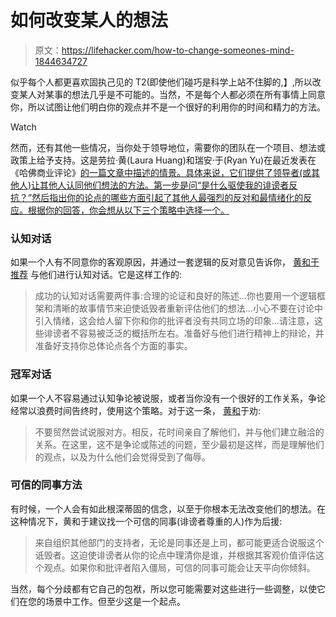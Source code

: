 # 如何改变某人的想法

> 原文：<https://lifehacker.com/how-to-change-someones-mind-1844634727>

似乎每个人都更喜欢固执己见的 T2(即使他们碰巧是科学上站不住脚的,】,所以改变某人对某事的想法几乎是不可能的。当然，不是每个人都必须在所有事情上同意你，所以试图让他们明白你的观点并不是一个很好的利用你的时间和精力的方法。

Watch

然而，还有其他一些情况，当你处于领导地位，需要你的团队在一个项目、想法或政策上给予支持。这是劳拉·黄(Laura Huang)和瑞安·于(Ryan Yu)在最近发表在《哈佛商业评论》[的一篇文章中描述的情景。具体来说，它们提供了领导者(或其他人)让其他人认同他们想法的方法。第一步是问“是什么驱使我的诽谤者反抗？”然后指出你的论点的哪些方面引起了其他人最强烈的反对和最情绪化的反应。根据你的回答，你会想从以下三个策略中选择一个。](https://hbr.org/2020/07/how-to-actually-change-someones-mind?utm_source=pocket&utm_medium=email&utm_campaign=pockethits)

### 认知对话

如果一个人有不同意你的客观原因，并通过一套逻辑的反对意见告诉你， [黄和于推荐](https://hbr.org/2020/07/how-to-actually-change-someones-mind?utm_source=pocket&utm_medium=email&utm_campaign=pockethits) 与他们进行认知对话。它是这样工作的:

> 成功的认知对话需要两件事:合理的论证和良好的陈述...你也要用一个逻辑框架和清晰的故事情节来迫使诋毁者重新评估他们的想法...小心不要在讨论中引入情绪，这会给人留下你和你的批评者没有共同立场的印象...请注意，这些诽谤者不容易被泛泛的概括所左右。准备好与他们进行精神上的辩论，并准备好支持你总体论点各个方面的事实。

### 冠军对话

如果一个人不容易通过认知争论被说服，或者当你没有一个很好的工作关系，争论经常以浪费时间告终时，使用这个策略。对于这一条， [黄和](https://hbr.org/2020/07/how-to-actually-change-someones-mind?utm_source=pocket&utm_medium=email&utm_campaign=pockethits)于劝:

> 不要贸然尝试说服对方。相反，花时间亲自了解他们，并与他们建立融洽的关系。在这里，这不是争论或陈述的问题，至少最初是这样，而是理解他们的观点，以及为什么他们会觉得受到了侮辱。

### 可信的同事方法

有时候，一个人会有如此根深蒂固的信念，以至于你根本无法改变他们的想法。在这种情况下，黄和于建议找一个可信的同事(诽谤者尊重的人)作为后援:

> 来自组织其他部门的支持者，无论是同事还是上司，都可能更适合说服这个诋毁者。这迫使诽谤者从你的论点中理清你是谁，并根据其客观价值评估这个观点。如果你和批评者陷入僵局，可信的同事可能会让天平向你倾斜。

当然，每个分歧都有它自己的包袱，所以您可能需要对这些进行一些调整，以使它们在您的场景中工作。但至少这是一个起点。